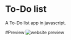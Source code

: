  # To-Do list
A To-Do list app in javascript.

#Preview
![website preview](https://kristofhracza.com/Pictures/todo.png)

